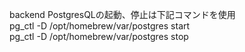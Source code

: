 backend PostgresQLの起動、停止は下記コマンドを使用<br />
  pg_ctl -D /opt/homebrew/var/postgres start<br />
  pg_ctl -D /opt/homebrew/var/postgres stop